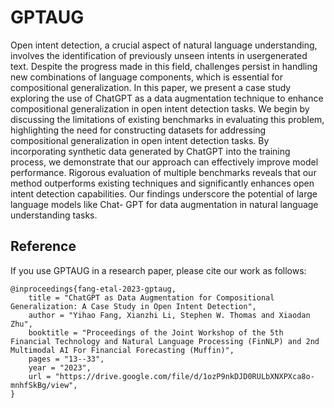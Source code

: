 # GPTAUG
Open intent detection, a crucial aspect of natural
language understanding, involves the identification
of previously unseen intents in usergenerated
text. Despite the progress made in
this field, challenges persist in handling new
combinations of language components, which
is essential for compositional generalization. In
this paper, we present a case study exploring
the use of ChatGPT as a data augmentation
technique to enhance compositional generalization
in open intent detection tasks. We begin
by discussing the limitations of existing benchmarks
in evaluating this problem, highlighting
the need for constructing datasets for addressing
compositional generalization in open intent
detection tasks. By incorporating synthetic data
generated by ChatGPT into the training process,
we demonstrate that our approach can effectively
improve model performance. Rigorous
evaluation of multiple benchmarks reveals that
our method outperforms existing techniques
and significantly enhances open intent detection
capabilities. Our findings underscore the
potential of large language models like Chat-
GPT for data augmentation in natural language
understanding tasks.

## Reference
If you use GPTAUG in a research paper, please cite our work as follows:
```
@inproceedings{fang-etal-2023-gptaug,
    title = "ChatGPT as Data Augmentation for Compositional Generalization: A Case Study in Open Intent Detection",
    author = "Yihao Fang, Xianzhi Li, Stephen W. Thomas and Xiaodan Zhu",
    booktitle = "Proceedings of the Joint Workshop of the 5th Financial Technology and Natural Language Processing (FinNLP) and 2nd Multimodal AI For Financial Forecasting (Muffin)",
    pages = "13--33",
    year = "2023",
    url = "https://drive.google.com/file/d/1ozP9nkDJD0RULbXNXPXca8o-mnhfSkBg/view",
}
```
